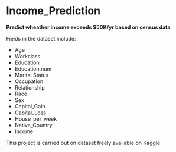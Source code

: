 # Income_Prediction
<b>Predict wheather income exceeds $50K/yr based on census data</b>

Fields in the dataset include:

* Age
* Workclass
* Education
* Education.num
* Marital Status
* Occupation
* Relationship
* Race
* Sex
* Capital_Gain
* Capital_Loss
* House_per_week
* Native_Country
* Income

This project is carried out on dataset freely avaliable on Kaggle
